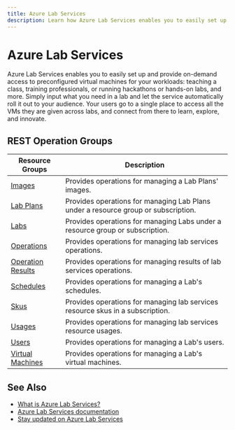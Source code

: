 ```yaml
---
title: Azure Lab Services
description: Learn how Azure Lab Services enables you to easily set up and provide on-demand access to preconfigured virtual machines for your workloads.
---
```

 
# Azure Lab Services
 

 
Azure Lab Services enables you to easily set up and provide on-demand access to preconfigured virtual machines for your workloads: teaching a class, training professionals, or running hackathons or hands-on labs, and more. Simply input what you need in a lab and let the service automatically roll it out to your audience. Your users go to a single place to access all the VMs they are given across labs, and connect from there to learn, explore, and innovate. 
 

 
## REST Operation Groups
 
 
 
| Resource Groups                                 | Description                                                                                                          |
|-------------------------------------------------|----------------------------------------------------------------------------------------------------------------------|
| [Images](xref:management.azure.com.labservices.images)   | Provides operations for managing a Lab Plans' images.                                                       | 
| [Lab Plans](xref:management.azure.com.labservices.labplans)                  | Provides operations for managing Lab Plans under a resource group or subscription.      |                                            | 
| [Labs](xref:management.azure.com.labservices.labs)                                  | Provides operations for managing Labs under a resource group or subscription.    |                                              | 
| [Operations](xref:management.azure.com.labservices.operations)                   | Provides operations for managing lab services operations.                           |
| [Operation Results](xref:management.azure.com.labservices.operationresults)               | Provides operations for managing results of lab services operations.       |                                          | 
| [Schedules](xref:management.azure.com.labservices.schedules)                   | Provides operations for managing a Lab's schedules.                                   | 
| [Skus](xref:management.azure.com.labservices.skus)                   | Provides operations for managing lab services resource skus in a subscription.                  | 
| [Usages](xref:management.azure.com.labservices.usages)                   | Provides operations for managing lab services resource usages.                              | 
| [Users](xref:management.azure.com.labservices.users)                                | Provides operations for managing a Lab's users.                                  | 
| [Virtual Machines](xref:management.azure.com.labservices.virtualmachines)                   | Provides operations for managing a Lab's virtual machines.               |
 

 
## See Also
 

 
- [What is Azure Lab Services?](https://azure.microsoft.com/services/lab-services/) 
- [Azure Lab Services documentation](https://docs.microsoft.com/azure/lab-services/)
- [Stay updated on Azure Lab Services](https://azure.microsoft.com/updates/?product=lab-services)
 

 
